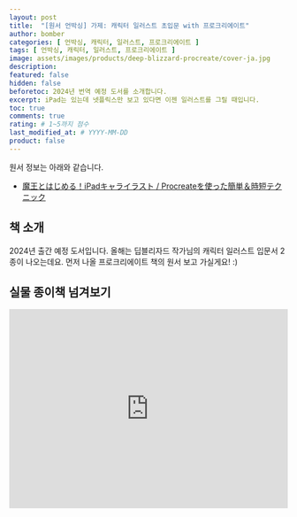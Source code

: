 ```yaml
---
layout: post
title:  "[원서 언박싱] 가제: 캐릭터 일러스트 초입문 with 프로크리에이트"
author: bomber
categories: [ 언박싱, 캐릭터, 일러스트, 프로크리에이트 ]
tags: [ 언박싱, 캐릭터, 일러스트, 프로크리에이트 ]
image: assets/images/products/deep-blizzard-procreate/cover-ja.jpg
description: 
featured: false
hidden: false
beforetoc: 2024년 번역 예정 도서를 소개합니다.
excerpt: iPad는 있는데 넷플릭스만 보고 있다면 이젠 일러스트를 그릴 때입니다.
toc: true
comments: true
rating: # 1~5까지 점수
last_modified_at: # YYYY-MM-DD
product: false
---
```



<div class="note">
    <p>원서 정보는 아래와 같습니다.</p>
    <ul>
        <li><a href="https://amzn.asia/d/1dLNJir" target="_blank">魔王とはじめる！iPadキャライラスト / Procreateを使った簡単＆時短テクニック</a></li>
    </ul>   
</div>

## 책 소개

<p>
2024년 출간 예정 도서입니다. 
올해는 딥블리자드 작가님의 캐릭터 일러스트 입문서 2종이 나오는데요. 
먼저 나올 프로크리에이트 책의 원서 보고 가실게요! :)
</p>

## 실물 종이책 넘겨보기
<p><iframe style="width:100%;" height="360" src="https://www.youtube.com/embed/vPm6NlH1btM" frameborder="0" allow="accelerometer; autoplay; clipboard-write; encrypted-media; gyroscope; picture-in-picture; web-share" allowfullscreen></iframe></p>